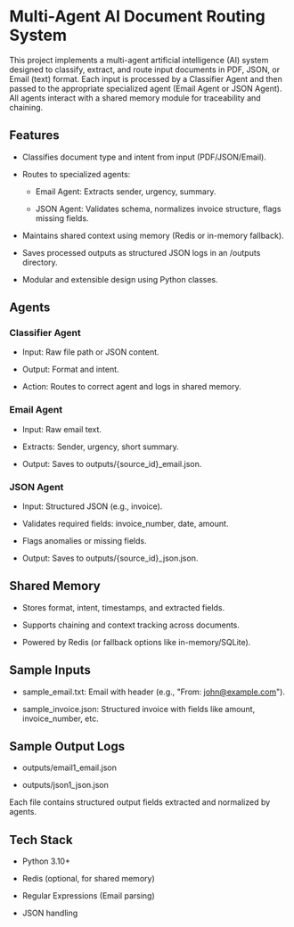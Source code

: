 # Multi-Agent AI Document Routing System

This project implements a multi-agent artificial intelligence (AI) system designed to classify, extract, and route input documents in PDF, JSON, or Email (text) format. Each input is processed by a Classifier Agent and then passed to the appropriate specialized agent (Email Agent or JSON Agent). All agents interact with a shared memory module for traceability and chaining.

## Features
- Classifies document type and intent from input (PDF/JSON/Email).

- Routes to specialized agents:

  - Email Agent: Extracts sender, urgency, summary.

  - JSON Agent: Validates schema, normalizes invoice structure, flags missing fields.

- Maintains shared context using memory (Redis or in-memory fallback).

- Saves processed outputs as structured JSON logs in an /outputs directory.

- Modular and extensible design using Python classes.

## Agents
### Classifier Agent
- Input: Raw file path or JSON content.

- Output: Format and intent.

- Action: Routes to correct agent and logs in shared memory.

### Email Agent
- Input: Raw email text.

- Extracts: Sender, urgency, short summary.

- Output: Saves to outputs/{source_id}_email.json.

### JSON Agent
- Input: Structured JSON (e.g., invoice).

- Validates required fields: invoice_number, date, amount.

- Flags anomalies or missing fields.

- Output: Saves to outputs/{source_id}_json.json.

## Shared Memory
- Stores format, intent, timestamps, and extracted fields.

- Supports chaining and context tracking across documents.

- Powered by Redis (or fallback options like in-memory/SQLite).

## Sample Inputs
- sample_email.txt: Email with header (e.g., "From: john@example.com").

- sample_invoice.json: Structured invoice with fields like amount, invoice_number, etc.

## Sample Output Logs
- outputs/email1_email.json

- outputs/json1_json.json

Each file contains structured output fields extracted and normalized by agents.

## Tech Stack
- Python 3.10+

- Redis (optional, for shared memory)

- Regular Expressions (Email parsing)

- JSON handling
